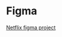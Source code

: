 # Figma
[Netflix figma project](https://www.figma.com/proto/9SFwlDYRqHAViJwKQ5Wyt6/Untitled?type=design&node-id=9-116&t=0ocUqrDvwanXE7VN-1&scaling=scale-down&page-id=0%3A1&mode=design)
